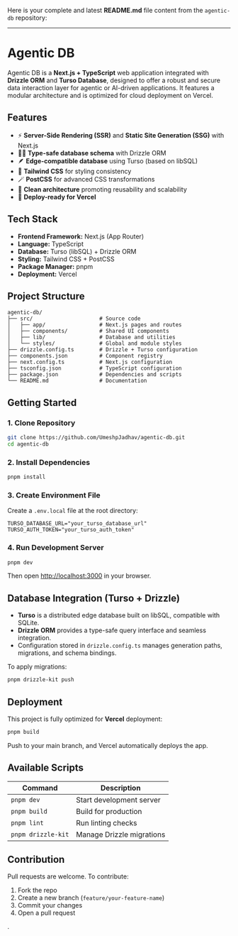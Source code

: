 Here is your complete and latest **README.md** file content from the `agentic-db` repository:

***

# Agentic DB

Agentic DB is a **Next.js + TypeScript** web application integrated with **Drizzle ORM** and **Turso Database**, designed to offer a robust and secure data interaction layer for agentic or AI-driven applications. It features a modular architecture and is optimized for cloud deployment on Vercel.

## Features

- ⚡ **Server-Side Rendering (SSR)** and **Static Site Generation (SSG)** with Next.js  
- 🧑‍💻 **Type-safe database schema** with Drizzle ORM  
- 🪶 **Edge-compatible database** using Turso (based on libSQL)  
- 🎨 **Tailwind CSS** for styling consistency  
- 🪄 **PostCSS** for advanced CSS transformations  
- 🧱 **Clean architecture** promoting reusability and scalability  
- 🚀 **Deploy-ready for Vercel**

## Tech Stack

- **Frontend Framework:** Next.js (App Router)  
- **Language:** TypeScript  
- **Database:** Turso (libSQL) + Drizzle ORM  
- **Styling:** Tailwind CSS + PostCSS  
- **Package Manager:** pnpm  
- **Deployment:** Vercel

## Project Structure

```
agentic-db/
├── src/                     # Source code
│   ├── app/                 # Next.js pages and routes
│   ├── components/          # Shared UI components
│   ├── lib/                 # Database and utilities
│   └── styles/              # Global and module styles
├── drizzle.config.ts        # Drizzle + Turso configuration
├── components.json          # Component registry
├── next.config.ts           # Next.js configuration
├── tsconfig.json            # TypeScript configuration
├── package.json             # Dependencies and scripts
└── README.md                # Documentation
```

## Getting Started

### 1. Clone Repository

```bash
git clone https://github.com/UmeshpJadhav/agentic-db.git
cd agentic-db
```

### 2. Install Dependencies

```bash
pnpm install
```

### 3. Create Environment File

Create a `.env.local` file at the root directory:

```env
TURSO_DATABASE_URL="your_turso_database_url"
TURSO_AUTH_TOKEN="your_turso_auth_token"
```

### 4. Run Development Server

```bash
pnpm dev
```

Then open [http://localhost:3000](http://localhost:3000) in your browser.

## Database Integration (Turso + Drizzle)

- **Turso** is a distributed edge database built on libSQL, compatible with SQLite.  
- **Drizzle ORM** provides a type-safe query interface and seamless integration.  
- Configuration stored in `drizzle.config.ts` manages generation paths, migrations, and schema bindings.

To apply migrations:

```bash
pnpm drizzle-kit push
```

## Deployment

This project is fully optimized for **Vercel** deployment:

```bash
pnpm build
```

Push to your main branch, and Vercel automatically deploys the app.

## Available Scripts

| Command | Description |
|----------|-------------|
| `pnpm dev` | Start development server |
| `pnpm build` | Build for production |
| `pnpm lint` | Run linting checks |
| `pnpm drizzle-kit` | Manage Drizzle migrations |

## Contribution

Pull requests are welcome. To contribute:

1. Fork the repo  
2. Create a new branch (`feature/your-feature-name`)  
3. Commit your changes  
4. Open a pull request  

.